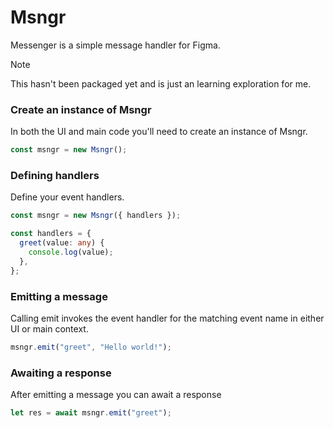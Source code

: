 # Msngr

Messenger is a simple message handler for Figma.

> [!NOTE]
> This hasn't been packaged yet and is just an learning exploration for me.

### Create an instance of Msngr

In both the UI and main code you'll need to create an instance of Msngr.

```ts
const msngr = new Msngr();
```

### Defining handlers

Define your event handlers.

```ts
const msngr = new Msngr({ handlers });

const handlers = {
  greet(value: any) {
    console.log(value);
  },
};
```

### Emitting a message

Calling emit invokes the event handler for the matching event name in either UI or main context.

```ts
msngr.emit("greet", "Hello world!");
```

### Awaiting a response

After emitting a message you can await a response

```ts
let res = await msngr.emit("greet");
```
